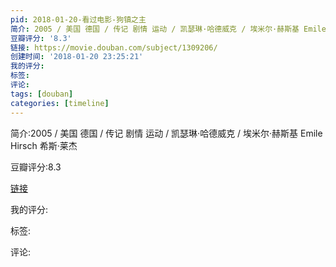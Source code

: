 ```yaml
---
pid: 2018-01-20-看过电影-狗镇之主
简介: 2005 / 美国 德国 / 传记 剧情 运动 / 凯瑟琳·哈德威克 / 埃米尔·赫斯基 Emile Hirsch 希斯·莱杰
豆瓣评分: '8.3'
链接: https://movie.douban.com/subject/1309206/
创建时间: '2018-01-20 23:25:21'
我的评分:
标签:
评论:
tags: [douban]
categories: [timeline]
---
```

简介:2005 / 美国 德国 / 传记 剧情 运动 / 凯瑟琳·哈德威克 / 埃米尔·赫斯基 Emile Hirsch 希斯·莱杰

豆瓣评分:8.3

[链接](https://movie.douban.com/subject/1309206/)

我的评分:

标签:

评论:

